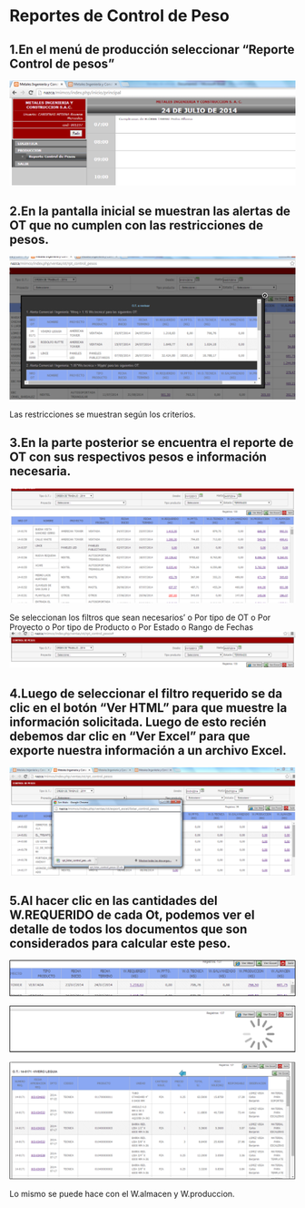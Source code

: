 # Reportes de Control de Peso

## 1.En el menú de producción seleccionar “Reporte Control de pesos”
![Login](https://github.com/ccjuantrujillo/galvasoft_reportes/blob/main/documentation/images/control_pesos/Imagen1.png)

## 2.En la pantalla inicial se muestran las alertas de OT que no cumplen con las restricciones de pesos.
![Login](https://github.com/ccjuantrujillo/galvasoft_reportes/blob/main/documentation/images/control_pesos/Imagen2.png)

Las restricciones se muestran según los criterios.

## 3.En la parte posterior se encuentra el reporte de OT con sus respectivos pesos e información necesaria.
![Login](https://github.com/ccjuantrujillo/galvasoft_reportes/blob/main/documentation/images/control_pesos/Imagen3.png)

Se seleccionan los filtros que sean necesarios’
o Por tipo de OT
o Por Proyecto
o Por tipo de Producto
o Por Estado
o Rango de Fechas
![Login](https://github.com/ccjuantrujillo/galvasoft_reportes/blob/main/documentation/images/control_pesos/Imagen4.png)

## 4.Luego de seleccionar el filtro requerido se da clic en el botón “Ver HTML” para que muestre la información solicitada. Luego de esto recién debemos dar clic en “Ver Excel” para que exporte nuestra información a un archivo Excel.
![Login](https://github.com/ccjuantrujillo/galvasoft_reportes/blob/main/documentation/images/control_pesos/Imagen5.png)

## 5.Al hacer clic en las cantidades del W.REQUERIDO de cada Ot, podemos ver el detalle de todos los documentos que son considerados para calcular este peso.
![Login](https://github.com/ccjuantrujillo/galvasoft_reportes/blob/main/documentation/images/control_pesos/Imagen6.png)

![Login](https://github.com/ccjuantrujillo/galvasoft_reportes/blob/main/documentation/images/control_pesos/Imagen7.png)

![Login](https://github.com/ccjuantrujillo/galvasoft_reportes/blob/main/documentation/images/control_pesos/Imagen8.png)

Lo mismo se puede hace con el W.almacen y W.produccion.